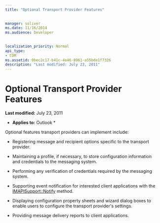 ```yaml
---
title: "Optional Transport Provider Features"
 
 
manager: soliver
ms.date: 11/16/2014
ms.audience: Developer
 
 
localization_priority: Normal
api_type:
- COM
ms.assetid: 0bec2c17-b41c-4e46-8961-a55bde1f7326
description: "Last modified: July 23, 2011"
---
```


# Optional Transport Provider Features

 **Last modified:** July 23, 2011 
  
 * **Applies to:** Outlook * 
  
Optional features transport providers can implement include:
  
- Registering message and recipient options specific to the transport provider.
    
- Maintaining a profile, if necessary, to store configuration information and credentials to the messaging system.
    
- Performing any verification of credentials required by the messaging system.
    
- Supporting event notification for interested client applications with the [IMAPISupport::Notify](imapisupport-notify.md) method. 
    
- Displaying configuration property sheets and wizard dialog boxes to enable users to configure the transport provider's settings.
    
- Providing message delivery reports to client applications.
    

